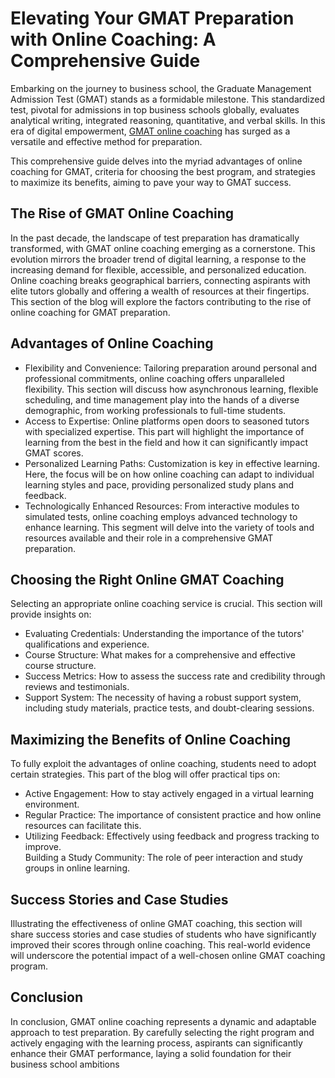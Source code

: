 <h1>Elevating Your GMAT Preparation with Online Coaching: A Comprehensive Guide</h1>
<p>Embarking on the journey to business school, the Graduate Management Admission Test (GMAT) stands as a
          formidable milestone. This standardized test, pivotal for admissions in top business schools globally,
          evaluates analytical writing, integrated reasoning, quantitative, and verbal skills. In this era of digital
          empowerment, <a href="https://www.iquanta.in/gmat">GMAT online coaching</a> has surged as a versatile and
          effective method for preparation. </p>
        <p>This comprehensive guide delves into the myriad advantages of online coaching for GMAT, criteria for choosing
          the best program, and strategies to maximize its benefits, aiming to pave your way to GMAT success.</p>
        <h2>The Rise of GMAT Online Coaching</h2>
        <p>In the past decade, the landscape of test preparation has dramatically transformed, with GMAT online coaching
          emerging as a cornerstone. This evolution mirrors the broader trend of digital learning, a response to the
          increasing demand for flexible, accessible, and personalized education. Online coaching breaks geographical
          barriers, connecting aspirants with elite tutors globally and offering a wealth of resources at their
          fingertips. This section of the blog will explore the factors contributing to the rise of online coaching for
          GMAT preparation.
        </p>
        <h2>Advantages of Online Coaching</h2>
        <ul>
          <li>Flexibility and Convenience: Tailoring preparation around personal and professional commitments, online
            coaching offers unparalleled flexibility. This section will discuss how asynchronous learning, flexible
            scheduling, and time management play into the hands of a diverse demographic, from working professionals to
            full-time students.</li>
          <li>Access to Expertise: Online platforms open doors to seasoned tutors with specialized expertise. This part
            will highlight the importance of learning from the best in the field and how it can significantly impact
            GMAT scores.</li>
          <li>Personalized Learning Paths: Customization is key in effective learning. Here, the focus will be on how
            online coaching can adapt to individual learning styles and pace, providing personalized study plans and
            feedback. </li>
          <li>Technologically Enhanced Resources: From interactive modules to simulated tests, online coaching employs
            advanced technology to enhance learning. This segment will delve into the variety of tools and resources
            available and their role in a comprehensive GMAT preparation.</li>
        </ul>
        <h2>Choosing the Right Online GMAT Coaching</h2>
        <p>Selecting an appropriate online coaching service is crucial. This section will provide insights on:</p>
        <ul>
          <li>Evaluating Credentials: Understanding the importance of the tutors' qualifications and experience.</li>
          <li>Course Structure: What makes for a comprehensive and effective course structure.</li>
          <li>Success Metrics: How to assess the success rate and credibility through reviews and testimonials.</li>
          <li>Support System: The necessity of having a robust support system, including study materials, practice
            tests, and doubt-clearing sessions.</li>
        </ul>
        <h2>Maximizing the Benefits of Online Coaching</h2>
        <p>To fully exploit the advantages of online coaching, students need to adopt certain strategies. This part of
          the blog will offer practical tips on:</p>
        <ul>
          <li>Active Engagement: How to stay actively engaged in a virtual learning environment.</li>
          <li>Regular Practice: The importance of consistent practice and how online resources can facilitate this.
          </li>
          <li>Utilizing Feedback: Effectively using feedback and progress tracking to improve.</li>
          <il>Building a Study Community: The role of peer interaction and study groups in online learning.
          </il>
        </ul>
        <h2>Success Stories and Case Studies</h2>
        <p>Illustrating the effectiveness of online GMAT coaching, this section will share success stories and case
          studies of students who have significantly improved their scores through online coaching. This real-world
          evidence will underscore the potential impact of a well-chosen online GMAT coaching program.</p>
        <h2>Conclusion</h2>
        <p>In conclusion, GMAT online coaching represents a dynamic and adaptable approach to test preparation. By
          carefully selecting the right program and actively engaging with the learning process, aspirants can
          significantly enhance their GMAT performance, laying a solid foundation for their business school ambitions
        </p>
